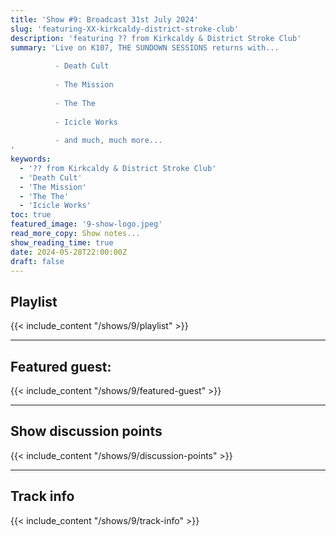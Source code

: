 ```yaml
---
title: 'Show #9: Broadcast 31st July 2024'
slug: 'featuring-XX-kirkcaldy-district-stroke-club'
description: 'featuring ?? from Kirkcaldy & District Stroke Club'
summary: 'Live on K107, THE SUNDOWN SESSIONS returns with...
 
          - Death Cult
                    
          - The Mission
          
          - The The
          
          - Icicle Works
          
          - and much, much more...
'
keywords:
  - '?? from Kirkcaldy & District Stroke Club'
  - 'Death Cult'
  - 'The Mission'
  - 'The The'
  - 'Icicle Works'
toc: true
featured_image: '9-show-logo.jpeg'
read_more_copy: Show notes...
show_reading_time: true
date: 2024-05-28T22:00:00Z
draft: false
---
```


## Playlist
{{< include_content "/shows/9/playlist" >}}

---

## Featured guest:
{{< include_content "/shows/9/featured-guest" >}}

---

## Show discussion points
{{< include_content "/shows/9/discussion-points" >}}

---

## Track info
{{< include_content "/shows/9/track-info" >}}
